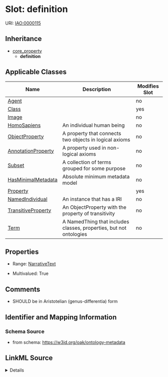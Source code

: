 

# Slot: definition

URI: [IAO:0000115](http://purl.obolibrary.org/obo/IAO_0000115)




## Inheritance

* [core_property](core_property.md)
    * **definition**






## Applicable Classes

| Name | Description | Modifies Slot |
| --- | --- | --- |
| [Agent](Agent.md) |  |  no  |
| [Class](Class.md) |  |  yes  |
| [Image](Image.md) |  |  no  |
| [HomoSapiens](HomoSapiens.md) | An individual human being |  no  |
| [ObjectProperty](ObjectProperty.md) | A property that connects two objects in logical axioms |  no  |
| [AnnotationProperty](AnnotationProperty.md) | A property used in non-logical axioms |  no  |
| [Subset](Subset.md) | A collection of terms grouped for some purpose |  no  |
| [HasMinimalMetadata](HasMinimalMetadata.md) | Absolute minimum metadata model |  no  |
| [Property](Property.md) |  |  yes  |
| [NamedIndividual](NamedIndividual.md) | An instance that has a IRI |  no  |
| [TransitiveProperty](TransitiveProperty.md) | An ObjectProperty with the property of transitivity |  no  |
| [Term](Term.md) | A NamedThing that includes classes, properties, but not ontologies |  no  |







## Properties

* Range: [NarrativeText](NarrativeText.md)

* Multivalued: True





## Comments

* SHOULD be in Aristotelian (genus-differentia) form

## Identifier and Mapping Information







### Schema Source


* from schema: https://w3id.org/oak/ontology-metadata




## LinkML Source

<details>
```yaml
name: definition
comments:
- SHOULD be in Aristotelian (genus-differentia) form
in_subset:
- allotrope required profile
- go required profile
- obi required profile
from_schema: https://w3id.org/oak/ontology-metadata
exact_mappings:
- skos:definition
rank: 1000
is_a: core_property
slot_uri: IAO:0000115
multivalued: true
alias: definition
domain_of:
- HasMinimalMetadata
range: narrative text

```
</details>
